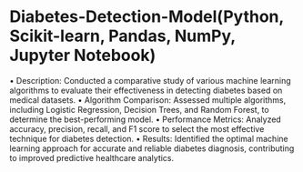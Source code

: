 # Diabetes-Detection-Model(Python, Scikit-learn, Pandas, NumPy, Jupyter Notebook)
• Description: Conducted a comparative study of various machine learning algorithms to evaluate their effectiveness in
detecting diabetes based on medical datasets.
• Algorithm Comparison: Assessed multiple algorithms, including Logistic Regression, Decision Trees, and Random Forest,
to determine the best-performing model.
• Performance Metrics: Analyzed accuracy, precision, recall, and F1 score to select the most effective technique for diabetes
detection.
• Results: Identified the optimal machine learning approach for accurate and reliable diabetes diagnosis, contributing to
improved predictive healthcare analytics.
